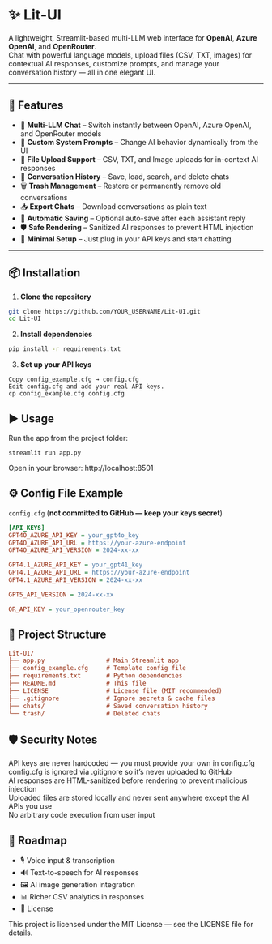 # ✨ Lit-UI

A lightweight, Streamlit-based multi-LLM web interface for **OpenAI**, **Azure OpenAI**, and **OpenRouter**.  
Chat with powerful language models, upload files (CSV, TXT, images) for contextual AI responses, customize prompts, and manage your conversation history — all in one elegant UI.

---

## 🚀 Features
- 💬 **Multi-LLM Chat** – Switch instantly between OpenAI, Azure OpenAI, and OpenRouter models
- 📝 **Custom System Prompts** – Change AI behavior dynamically from the UI
- 📁 **File Upload Support** – CSV, TXT, and Image uploads for in-context AI responses
- 💾 **Conversation History** – Save, load, search, and delete chats
- 🗑️ **Trash Management** – Restore or permanently remove old conversations
- 📥 **Export Chats** – Download conversations as plain text
- 🔄 **Automatic Saving** – Optional auto-save after each assistant reply
- 🛡️ **Safe Rendering** – Sanitized AI responses to prevent HTML injection
- 🎯 **Minimal Setup** – Just plug in your API keys and start chatting

---

## 📦 Installation

1. **Clone the repository**
```bash
git clone https://github.com/YOUR_USERNAME/Lit-UI.git
cd Lit-UI
```

2. **Install dependencies**
```bash
pip install -r requirements.txt
```

3. **Set up your API keys**
```
Copy config_example.cfg → config.cfg
Edit config.cfg and add your real API keys.
cp config_example.cfg config.cfg
```

## ▶️ Usage
Run the app from the project folder:

`streamlit run app.py`

Open in your browser:
http://localhost:8501

## ⚙️ Config File Example
`config.cfg` (**not committed to GitHub — keep your keys secret**)

```ini
[API_KEYS]
GPT4O_AZURE_API_KEY = your_gpt4o_key
GPT4O_AZURE_API_URL = https://your-azure-endpoint
GPT4O_AZURE_API_VERSION = 2024-xx-xx

GPT4.1_AZURE_API_KEY = your_gpt41_key
GPT4.1_AZURE_API_URL = https://your-azure-endpoint
GPT4.1_AZURE_API_VERSION = 2024-xx-xx

GPT5_API_VERSION = 2024-xx-xx

OR_API_KEY = your_openrouter_key
```


## 📂 Project Structure
```ini
Lit-UI/
├── app.py                 # Main Streamlit app
├── config_example.cfg     # Template config file
├── requirements.txt       # Python dependencies
├── README.md              # This file
├── LICENSE                # License file (MIT recommended)
├── .gitignore             # Ignore secrets & cache files
├── chats/                 # Saved conversation history
└── trash/                 # Deleted chats
```
## 🛡 Security Notes
API keys are never hardcoded — you must provide your own in config.cfg  
config.cfg is ignored via .gitignore so it’s never uploaded to GitHub  
AI responses are HTML-sanitized before rendering to prevent malicious injection  
Uploaded files are stored locally and never sent anywhere except the AI APIs you use  
No arbitrary code execution from user input  


## 📌 Roadmap
- 🎙️ Voice input & transcription
- 🔊 Text-to-speech for AI responses
- 🖼 AI image generation integration
- 📊 Richer CSV analytics in responses
- 📜 License


This project is licensed under the MIT License — see the LICENSE file for details.
